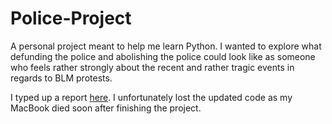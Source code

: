 # Police-Project
A personal project meant to help me learn Python. I wanted to explore what defunding the police and abolishing the police could look like as someone who feels rather strongly about the recent and rather tragic events in regards to BLM protests. 

I typed up a report [here](https://medium.com/@johnsonlin_32600/what-could-defund-the-police-look-like-df32fe6f5d96). I unfortunately lost the updated code as my MacBook died soon after finishing the project. 
